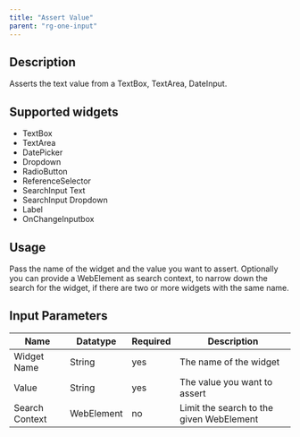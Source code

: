 ```yaml
---
title: "Assert Value"
parent: "rg-one-input"
---
```


## Description

Asserts the text value from a TextBox, TextArea, DateInput.

## Supported widgets

 + TextBox
 + TextArea
 + DatePicker
 + Dropdown
 + RadioButton
 + ReferenceSelector
 + SearchInput Text
 + SearchInput Dropdown
 + Label
 + OnChangeInputbox

## Usage

Pass the name of the widget and the value you want to assert.
Optionally you can provide a WebElement as search context, to narrow down the search for the widget, if there are two or more widgets with the same name.

## Input Parameters

Name | Datatype | Required | Description
--- | --- | --- | ---
Widget Name | String | yes | The name of the widget
Value | String | yes | The value you want to assert
Search Context | WebElement | no | Limit the search to the given WebElement
